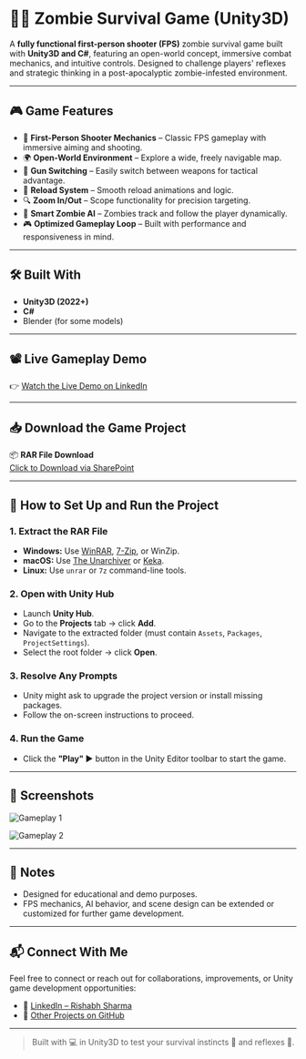 # 🧟‍♂️ Zombie Survival Game (Unity3D)

A **fully functional first-person shooter (FPS)** zombie survival game built with **Unity3D and C#**, featuring an open-world concept, immersive combat mechanics, and intuitive controls. Designed to challenge players' reflexes and strategic thinking in a post-apocalyptic zombie-infested environment.

---

## 🎮 Game Features

- 🔫 **First-Person Shooter Mechanics** – Classic FPS gameplay with immersive aiming and shooting.
- 🌍 **Open-World Environment** – Explore a wide, freely navigable map.
- 🔁 **Gun Switching** – Easily switch between weapons for tactical advantage.
- 🔄 **Reload System** – Smooth reload animations and logic.
- 🔍 **Zoom In/Out** – Scope functionality for precision targeting.
- 🧠 **Smart Zombie AI** – Zombies track and follow the player dynamically.
- 🎮 **Optimized Gameplay Loop** – Built with performance and responsiveness in mind.

---

## 🛠 Built With

- **Unity3D (2022+)**
- **C#**
- Blender (for some models)

---

## 📽️ Live Gameplay Demo

👉 [Watch the Live Demo on LinkedIn](https://www.linkedin.com/posts/rishabh-sharma25_helloconnections-unity3d-blender-activity-7150204781779660800-3T2m?utm_source=share&utm_medium=member_desktop&rcm=ACoAADylymMB2x-pZKrI78KHdIvbcuzbSgpSy14)

---

## 📥 Download the Game Project

📦 **RAR File Download**  
[Click to Download via SharePoint](https://jklujaipur-my.sharepoint.com/:u:/g/personal/rishabhsharma21_jklu_edu_in/Eb6fA5VYs-JImF9LUwPkByoBtPb5U-DKbVmw13YPyF_RAw?e=aU6crS)

---

## 🧩 How to Set Up and Run the Project

### 1. **Extract the RAR File**

- **Windows:** Use [WinRAR](https://www.win-rar.com/), [7-Zip](https://www.7-zip.org/), or WinZip.
- **macOS:** Use [The Unarchiver](https://theunarchiver.com/) or [Keka](https://www.keka.io/en/).
- **Linux:** Use `unrar` or `7z` command-line tools.

### 2. **Open with Unity Hub**

- Launch **Unity Hub**.
- Go to the **Projects** tab → click **Add**.
- Navigate to the extracted folder (must contain `Assets`, `Packages`, `ProjectSettings`).
- Select the root folder → click **Open**.

### 3. **Resolve Any Prompts**

- Unity might ask to upgrade the project version or install missing packages.
- Follow the on-screen instructions to proceed.

### 4. **Run the Game**

- Click the **"Play" ▶️** button in the Unity Editor toolbar to start the game.

---

## 📸 Screenshots

![Gameplay 1](https://github.com/Rishabh-Sh1rma/Zombie-survival-Game/assets/130218510/da519866-2c9b-482b-9d53-d56d6d543f64)

![Gameplay 2](https://github.com/Rishabh-Sh1rma/Zombie-survival-Game/assets/130218510/50a43328-9985-4f4c-961f-7e59d5835e48)

---

## 📌 Notes

- Designed for educational and demo purposes.
- FPS mechanics, AI behavior, and scene design can be extended or customized for further game development.

---

## 📬 Connect With Me

Feel free to connect or reach out for collaborations, improvements, or Unity game development opportunities:

- 💼 [LinkedIn – Rishabh Sharma](https://www.linkedin.com/in/rishabh-sharma25/)
- 🧠 [Other Projects on GitHub](https://github.com/Rishabh-Sh1rma)

---

> Built with 💻 in Unity3D to test your survival instincts 🧠 and reflexes 🔫.
